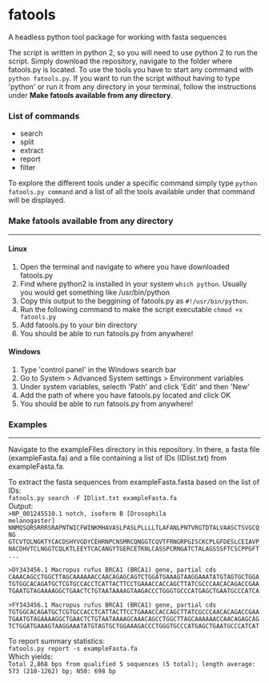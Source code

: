 # fatools
A headless python tool package for working with fasta sequences

The script is written in python 2, so you will need to use python 2 to run the script.
Simply download the repository, navigate to the folder where fatools.py is located. To use the tools you have to start any command with 
`python fatools.py`. If you want to run the script without having to type 'python' or run it from any directory in your terminal, follow the instructions under **Make fatools available from any directory**.

### List of commands
* search
* split
* extract
* report
* filter

To explore the different tools under a specific command simply type
`python fatools.py command` and a list of all the tools available under that command will be displayed.

### Make fatools available from any directory
---
#### Linux
1. Open the terminal and navigate to where you have downloaded fatools.py
2. Find where python2 is installed in your system `which python`. Usually you would get something like /usr/bin/python
3. Copy this output to the beggining of fatools.py as `#!/usr/bin/python`.
4. Run the following command to make the script executable `chmod +x fatools.py`
5. Add fatools.py to your bin directory
6. You should be able to run fatools.py from anywhere!

#### Windows
1. Type 'control panel' in the Windows search bar
2. Go to System > Advanced System settings > Environment variables
3. Under system variables, selecth 'Path' and click 'Edit' and then 'New'
4. Add the path of where you have fatools.py located and click OK
5. You should be able to run fatools.py from anywhere!


### Examples
---
Navigate to the exampleFiles directory in this repository. In there, a fasta file (exampleFasta.fa) and a file containing a list of IDs (IDlist.txt) from exampleFasta.fa.

To extract the fasta sequences from exampleFasta.fasta based on the list of IDs:</br>
`fatools.py search -F IDlist.txt exampleFasta.fa` </br>
Output: </br>
<code>>NP_001245510.1 notch, isoform B [Drosophila melanogaster]
NNMQSQRSRRRSRAPNTWICFWINKMHAVASLPASLPLLLLTLAFANLPNTVRGTDTALVAASCTSVGCQNG
GTCVTQLNGKTYCACDSHYVGDYCEHRNPCNSMRCQNGGTCQVTFRNGRPGISCKCPLGFDESLCEIAVP
NACDHVTCLNGGTCQLKTLEEYTCACANGYTGERCETKNLCASSPCRNGATCTALAGSSSFTCSCPPGFT... </code>

<code>>DY343456.1 Macropus rufus BRCA1 (BRCA1) gene, partial cds
CAAACAGCCTGGCTTAGCAAAAAACCAACAGAGCAGTCTGGATGAAAGTAAGGAAATATGTAGTGCTGGA
TGTGGCACAGATGCTCGTGCCACCTCATTACTTCCTGAAACCACCAGCTTATCGCCCAACACAGACCGAA
TGAATGTAGAAAAGGCTGAACTCTGTAATAAAAGTAAGACCCTGGGTGCCCATGAGCTGAATGCCCATCA </code>

<code>>FY343456.1 Macropus rufus BRCA1 (BRCA1) gene, partial cds
TGTGGCACAGATGCTCGTGCCACCTCATTACTTCCTGAAACCACCAGCTTATCGCCCAACACAGACCGAA
TGAATGTAGAAAAGGCTGAACTCTGTAATAAAAGCAAACAGCCTGGCTTAGCAAAAAACCAACAGAGCAG
TCTGGATGAAAGTAAGGAAATATGTAGTGCTGGAAAGACCCTGGGTGCCCATGAGCTGAATGCCCATCAT </code>

To report summary statistics:</br>
`fatools.py report -s exampleFasta.fa`</br>
Which yields:</br>
`Total 2,868 bps from qualified 5 sequences (5 total); length average: 573 (210-1262) bp; N50: 698 bp`


